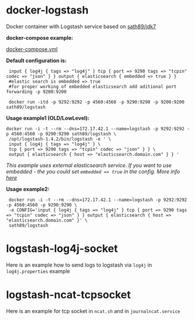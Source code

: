 docker-logstash
===============
Docker container with Logstash service based on [sath89/jdk7](https://registry.hub.docker.com/u/sath89/ubuntu_jdk7/)

**docker-compose example:**

  [docker-compose.yml](https://github.com/MaksymBilenko/docker-logstash/blob/master/docker-compose.yml)

**Default configuration is:**

     input { log4j { tags => "log4j" } tcp { port => 9290 tags => "tcpin" codec => "json" } } output { elasticsearch { embedded => true } }
     #elastic search is embedded => true
     #for proper working of embedded elasticsearch add aditional port forwarding -p 9200:9200
     
     docker run -itd -p 9292:9292 -p 4560:4560 -p 9290:9290 -p 9200:9200 sath89/logstash

**Usage example1 (OLD/LowLevel):**

    docker run -i -t --rm --dns=172.17.42.1 --name=logstash -p 9292:9292 -p 4560:4560 -p 9290:9290 sath89/logstash \
     /opt/logstash-1.4.2/bin/logstash -e ' \
     input { log4j { tags => "log4j" } \
     tcp { port => 9290 tags => "tcpin" codec => "json" } } \
     output { elasticsearch { host => "elasticsearch.domain.com" } } '

*This example uses external elasticsearch service. If you want to use embedded - the you could set `embedded => true` in the config. More info [here](http://logstash.net/docs/1.4.2/outputs/elasticsearch)*


**Usage example2:**

     docker run -i -t --rm --dns=172.17.42.1 --name=logstash -p 9292:9292 -p 4560:4560 -p 9290:9290 \
     -e CONFIG='input { log4j { tags => "log4j" } tcp { port => 9290 tags => "tcpin" codec => "json" } } output { elasticsearch { host => "elasticsearch.domain.com" }' \
     sath89/logstash


logstash-log4j-socket
=====================
Here is an example how to send logs to logstash via `log4j` in `log4j.properties` example

logstash-ncat-tcpsocket
=======================
Here is an example for tcp socket in `ncat.sh` and in `journalncat.service`
